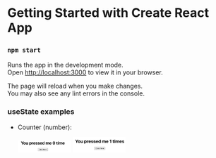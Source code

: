 # Getting Started with Create React App

### `npm start`

Runs the app in the development mode.\
Open [http://localhost:3000](http://localhost:3000) to view it in your browser.

The page will reload when you make changes.\
You may also see any lint errors in the console.

### useState examples
- Counter (number):
  
   <img src="image.png" width="25%" height="25%">
   <img src="image-1.png" width="25%" height="25%">
